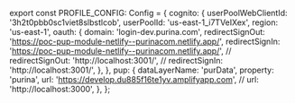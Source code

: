 export const PROFILE_CONFIG: Config = {
  cognito: {
    userPoolWebClientId: '3h2t0pbb0sc1viet8slbstlcob',
    userPoolId: 'us-east-1_i7TVeIXex',
    region: 'us-east-1',
    oauth: {
      domain: 'login-dev.purina.com',
      redirectSignOut: 'https://poc-pup-module-netlify--purinacom.netlify.app/',
      redirectSignIn: 'https://poc-pup-module-netlify--purinacom.netlify.app/',
      // redirectSignOut: 'http://localhost:3001/',
      // redirectSignIn: 'http://localhost:3001/',
    },
  },
  pup: {
    dataLayerName: 'purData',
    property: 'purina',
    url: 'https://develop.du885f16te1yv.amplifyapp.com',
    // url: 'http://localhost:3000',
  },
};
